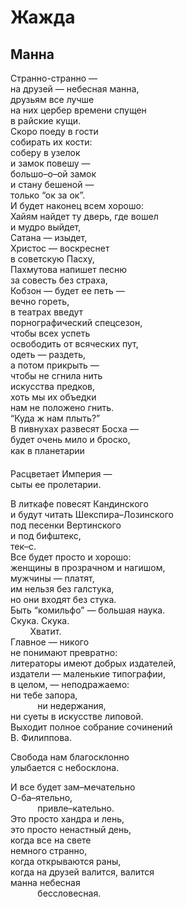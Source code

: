 # Жажда  
  
## Манна   
  
Странно-странно&nbsp;&mdash;   
на друзей&nbsp;&mdash; небесная манна,  
друзьям все лучше  
на них цербер времени спущен  
в райские кущи.  
Скоро поеду в&nbsp;гости  
собирать их&nbsp;кости:  
соберу в&nbsp;узелок  
и замок повешу&nbsp;&mdash;   
большо&#8211;о&#8211;ой замок  
и стану бешеной&nbsp;&mdash;   
только &#8220;ок за&nbsp;ок&#8221;.  
И будет наконец всем хорошо:  
Хайям найдет ту&nbsp;дверь, где вошел  
и мудро выйдет,  
Сатана&nbsp;&mdash;  изыдет,  
Христос&nbsp;&mdash; воскреснет  
в советскую Пасху,  
Пахмутова  напишет песню  
за совесть без страха,  
Кобзон&nbsp;&mdash; будет ее&nbsp;петь&nbsp;&mdash;   
вечно гореть,  
в театрах введут  
порнографический спецсезон,  
чтобы всех успеть  
освободить от&nbsp;всяческих&nbsp;пут,  
одеть&nbsp;&mdash;  раздеть,  
а потом прикрыть&nbsp;&mdash;   
чтобы не&nbsp;сгнила нить  
искусства предков,  
хоть мы&nbsp;их объедки  
нам не&nbsp;положено гнить.  
&#8220;Куда&nbsp;ж нам плыть?&#8221;  
В пивнухах развесят Босха&nbsp;&mdash;   
будет очень мило и&nbsp;броско,  
как в&nbsp;планетарии&#133;  
  
Расцветает Империя&nbsp;&mdash;   
сыты ее&nbsp;пролетарии.  
  
В литкафе повесят Кандинского  
и будут читать Шекспира&#8211;Лозинского  
под песенки Вертинского  
и под бифштекс,  
тек&#8211;с.  
Все будет просто и&nbsp;хорошо:  
женщины в&nbsp;прозрачном и&nbsp;нагишом,  
мужчины&nbsp;&mdash; платят,  
им нельзя без галстука,  
но они входят без стука.  
Быть &#8220;комильфо&#8221;&nbsp;&mdash; большая наука.  
Скука. Скука.  
&nbsp;&nbsp;&nbsp;&nbsp;&nbsp;&nbsp;&nbsp;&nbsp;Хватит.  
Главное&nbsp;&mdash; никого  
не понимают превратно:  
литераторы имеют добрых издателей,  
издатели&nbsp;&mdash; маленькие типографии,  
в целом,&nbsp;&mdash; неподражаемо:  
ни тебе запора,   
&nbsp;&nbsp;&nbsp;&nbsp;&nbsp;&nbsp;&nbsp;&nbsp;&nbsp;&nbsp;&nbsp;ни&nbsp;недержания,  
ни суеты в&nbsp;искусстве липовой.  
Выходит полное собрание сочинений  
В. Филиппова.  
  
Свобода нам благосклонно  
улыбается с&nbsp;небосклона.  
  
И все будет зам&#8211;мечательно  
О-ба&#8211;ятельно,  
&nbsp;&nbsp;&nbsp;&nbsp;&nbsp;&nbsp;&nbsp;&nbsp;&nbsp;&nbsp;&nbsp;привле&#8211;кательно.  
Это просто хандра и&nbsp;лень,  
это просто ненастный день,  
когда все на&nbsp;свете  
немного странно,  
когда открываются раны,  
когда на&nbsp;друзей валится,  валится  
манна небесная  
&nbsp;&nbsp;&nbsp;&nbsp;&nbsp;&nbsp;&nbsp;&nbsp;&nbsp;&nbsp;&nbsp;бессловесная.